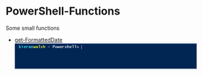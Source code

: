 # PowerShell-Functions
Some small functions

* [get-FormattedDate](https://github.com/kieranwalsh/PowerShell-Functions/blob/main/get-FormattedDate.ps1)
![Gif of get-FormattedDate in action](https://github.com/kieranwalsh/img/blob/main/get-FormattedDate.gif)

